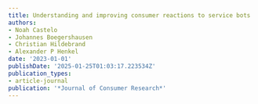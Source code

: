 ```yaml
---
title: Understanding and improving consumer reactions to service bots
authors:
- Noah Castelo
- Johannes Boegershausen
- Christian Hildebrand
- Alexander P Henkel
date: '2023-01-01'
publishDate: '2025-01-25T01:03:17.223534Z'
publication_types:
- article-journal
publication: '*Journal of Consumer Research*'
---
```

